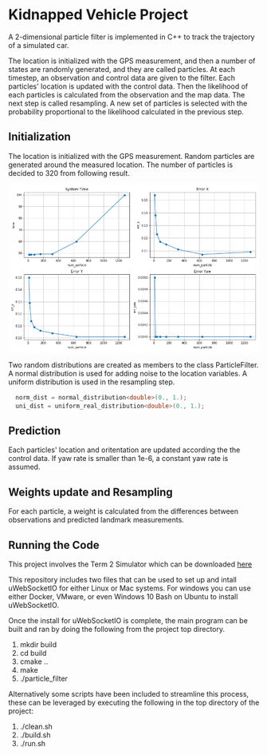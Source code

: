 # Kidnapped Vehicle Project
A 2-dimensional particle filter is implemented in C++ to track the trajectory of a simulated car.

The location is initialized with the GPS measurement, and then a number of states are randomly generated, and they are called particles.
At each timestep, an observation and control data are given to the filter.
Each particles' location is updated with the control data.
Then the likelihood of each particles is calculated from the observation and the map data.
The next step is called resampling. A new set of particles is selected with the probability proportional to the likelihood calculated in the previous step.

[imageNumParticle]: num_particle.png "Num Particle"

## Initialization
The location is initialized with the GPS measurement. Random particles are generated around the measured location.
The number of particles is decided to 320 from following result.

![alt_text][imageNumParticle]

Two random distributions are created as members to the class ParticleFilter. A normal distribution is used for adding noise to the location variables. A uniform distribution is used in the resampling step.

```c++
  norm_dist = normal_distribution<double>(0., 1.);
  uni_dist = uniform_real_distribution<double>(0., 1.);
```

## Prediction
Each particles' location and oritentation are updated according the the control data. If yaw rate is smaller than 1e-6, a constant yaw rate is assumed.

## Weights update and Resampling
For each particle, a weight is calculated from the differences between observations and predicted landmark measurements.

## Running the Code
This project involves the Term 2 Simulator which can be downloaded [here](https://github.com/udacity/self-driving-car-sim/releases)

This repository includes two files that can be used to set up and intall uWebSocketIO for either Linux or Mac systems. For windows you can use either Docker, VMware, or even Windows 10 Bash on Ubuntu to install uWebSocketIO.

Once the install for uWebSocketIO is complete, the main program can be built and ran by doing the following from the project top directory.

1. mkdir build
2. cd build
3. cmake ..
4. make
5. ./particle_filter

Alternatively some scripts have been included to streamline this process, these can be leveraged by executing the following in the top directory of the project:

1. ./clean.sh
2. ./build.sh
3. ./run.sh

